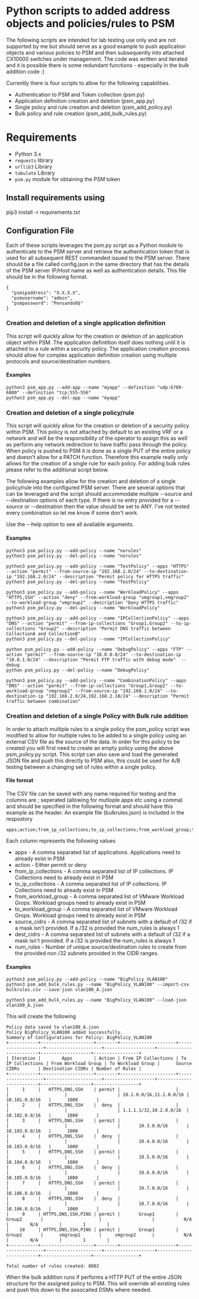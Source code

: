 # Python scripts to added address objects and policies/rules to PSM 

The following scripts are intended for lab testing use only and are not supported by me but should serve as a good example to push application objects and various policies to PSM and then subsequently into attached CX10000 switches under management. The code was written and iterated and it is possible there is some redundant functions - especially in the bulk addition code :) 

Currently there is four scripts to allow for the following capabilities. 

* Authentication to PSM and Token collection   (psm.py)
* Application definition creation and deletion (psm_app.py)
* Single policy and rule creation and deletion (psm_add_policy.py) 
* Bulk policy and rule creation                (psm_add_bulk_rules.py) 


# Requirements

* Python 3.x
* `requests` library
* `urllib3` Library
* `tabulate` Library
* `psm.py` module for obtaining the PSM token


## Install requirements using 

pip3 install -r requirements.txt

##  Configuration File

Each of these scripts leverages the psm.py script as a Python module to authenticate to the PSM server and retrieve the authentication token that is used for all subsequent REST commanded issued to the PSM server. There should be a file called config.json in the same directory that has the details of the PSM server IP/Host name as well as authentication details. This file should be in the following format. 

```
{
  "psmipaddress": "X.X.X.X",
  "psmusername": "admin",
  "psmpassword": "Pensando0$"
}
```

### Creation and deletion of a single application definition 

This script will quickly allow for the creation or deletion of an application object within PSM. The application defintition itself does nothing until it is attached to a rule within a security policy. The application creation process should allow for complex application definition creation using multiple protocols and source/destination numbers. 

#### Examples 
```
python3 psm_app.py --add-app --name "myapp" --definition "udp:6789-6800" --definition "tcp:555-556"
python3 psm_app.py --del-app --name "myapp"
```

### Creation and deletion of a single policy/rule

This script will quickly allow for the creation or deletion of a security policy within PSM. This policy is not attached by default to an existing VRF or a network and will be the responsibility of the operator to assign this as well as perform any network redirection to have traffic pass through the policy. When policy is pushed to PSM it is done as a single PUT of the entire policy and doesn't allow for a PATCH function. Therefore this example really only allows for the creation of a single rule for each policy. For adding bulk rules please refer to the additional script below. 

The following examples allow for the creation and deletion of a single policy/rule into the configured PSM server. There are several options that can be leveraged and the script should accommodate multiple --source and --destination options of each type. If there is no entry provided for a --source or --destination then the value should be set to ANY. I've not tested every combination so let me know if some don't work. 

Use the --help option to see all available arguments. 

#### Examples
```
python3 psm_policy.py --add-policy --name "norules"
python3 psm_policy.py --del-policy --name "norules"

python3 psm_policy.py --add-policy --name "TestPolicy" --apps "HTTPS" --action "permit" --from-source-ip "192.168.1.0/24" --to-destination-ip "192.168.2.0/24" --description "Permit policy for HTTPS traffic"
python3 psm_policy.py --del-policy --name "TestPolicy"

python3 psm_policy.py --add-policy --name "WorkloadPolicy" --apps "HTTPS,SSH" --action "deny" --from-workload-group "vmgroup1,vmgroup2" --to-workload-group "vmgroup2" --description "Deny HTTPS traffic"
python3 psm_policy.py --del-policy --name "WorkloadPolicy" 

python3 psm_policy.py --add-policy --name "IPCollectionPolicy" --apps "DNS" --action "permit" --from-ip-collections "Group1,Group2" --to-ip-collections "Group2" --description "Permit DNS traffic between CollectionA and CollectionB"
python3 psm_policy.py --del-policy --name "IPCollectionPolicy"

python psm_policy.py --add-policy --name "DebugPolicy" --apps "FTP" --action "permit" --from-source-ip "10.0.0.0/24" --to-destination-ip "10.0.1.0/24" --description "Permit FTP traffic with debug mode"  --debug
python psm_policy.py --del-policy --name "DebugPolicy" 

python3 psm_policy.py --add-policy --name "CombinationPolicy" --apps "DNS" --action "permit" --from-ip-collections "Group1,Group2" --to-workload-group "vmgroup2" --from-source-ip "192.168.1.0/24" --to-destination-ip "192.168.2.0/24,192.168.2.10/24" --description "Permit traffic between combination"
```

### Creation and deletion of a single Policy with Bulk rule addition

In order to attach multiple rules to a single policy the psm_policy script was modified to allow for multiple rules to be added to a single policy using an external CSV file as the source of the data. In order for this policy to be created you will first need to create an empty policy using the above psm_policy.py script. This script can also save and load the generated JSON file and push this directly to PSM also, this could be used for A/B testing between a changing set of rules within a single policy. 

#### File format 

The CSV file can be saved with any name required for testing and the columns are ; seperated (allowing for mutlople apps etc using a comma) and should be specified in the following format and should have this example as the header. An example file (bulkrules.json) is included in the respostory 

```
apps;action;from_ip_collections;to_ip_collections;from_workload_group;to_workload_group;source_cidrs;dest_cidrs;num_rules
```

Each column represents the following values 

* apps                  - A comma separated list of applications. Applications need to already exist in PSM 
* action                - Either permit or deny 
* from_ip_collections   - A comma separated list of IP collections. IP Collections need to already exist in PSM 
* to_ip_collections     - A comma separated list of IP collections. IP Collections need to already exist in PSM 
* from_workload_group   - A comma separated list of VMware Workload Grops. Workload groups need to already exist in PSM 
* to_workload_group     - A comma separated list of VMware Workload Grops. Workload groups need to already exist in PSM 
* source_cidrs          - A comma separated list of subnets with a default of /32 if a mask isn't provided. If a /32 is provided the num_rules is always 1 
* dest_cidrs            - A comma separated list of subnets with a default of /32 if a mask isn't provided. If a /32 is provided the num_rules is always 1
* num_rules             - Number of unique source/destination rules to create from the provided non /32 subnets provided in the CIDR ranges. 

#### Examples
```
python3 psm_policy.py --add-policy --name "BigPolicy_VLAN100"
python3 psm_add_bulk_rules.py --name "BigPolicy_VLAN100" --import-csv bulkrules.csv --save-json vlan100_A.json

python3 psm_add_bulk_rules.py --name "BigPolicy_VLAN100" --load-json vlan100_A.json
```

This will create the following 

```
Policy data saved to vlan100_A.json
Policy BigPolicy_VLAN100 added successfully.
Summary of Configurations for Policy: BigPolicy_VLAN100
+-----------+--------------------+--------+---------------------+-------------------+---------------------+-------------------+-------------------------+-------------------+-----------------+
| Iteration |        Apps        | Action | From IP Collections | To IP Collections | From Workload Group | To Workload Group |      Source CIDRs       | Destination CIDRs | Number of Rules |
+-----------+--------------------+--------+---------------------+-------------------+---------------------+-------------------+-------------------------+-------------------+-----------------+
|     1     |   HTTPS,DNS,SSH    | permit |                     |                   |                     |                   | 10.1.0.0/16,11.1.0.0/16 |   10.101.0.0/16   |      1000       |
|     2     |   HTTPS,DNS,SSH    |  deny  |                     |                   |                     |                   | 1.1.1.1/32,10.2.0.0/16  |   10.102.0.0/16   |      1000       |
|     3     |   HTTPS,DNS,SSH    | permit |                     |                   |                     |                   |       10.3.0.0/16       |   10.103.0.0/16   |      1000       |
|     4     |   HTTPS,DNS,SSH    |  deny  |                     |                   |                     |                   |       10.4.0.0/16       |   10.103.0.0/16   |      1000       |
|     5     |   HTTPS,DNS,SSH    | permit |                     |                   |                     |                   |       10.5.0.0/16       |   10.104.0.0/16   |      1000       |
|     6     |   HTTPS,DNS,SSH    |  deny  |                     |                   |                     |                   |       10.6.0.0/16       |   10.105.0.0/16   |      1000       |
|     7     |   HTTPS,DNS,SSH    | permit |                     |                   |                     |                   |       10.7.0.0/16       |   10.106.0.0/16   |      1000       |
|     8     |   HTTPS,DNS,SSH    |  deny  |                     |                   |                     |                   |       10.7.0.0/16       |   10.106.0.0/16   |      1000       |
|     9     | HTTPS,DNS,SSH,PING | permit |       Group1        |      Group2       |                     |                   |           N/A           |        N/A        |        1        |
|    10     | HTTPS,DNS,SSH,PING | permit |       Group1        |      Group2       |      vmgroup1       |     vmgroup2      |           N/A           |        N/A        |        1        |
+-----------+--------------------+--------+---------------------+-------------------+---------------------+-------------------+-------------------------+-------------------+-----------------+

Total number of rules created: 8002
```

When the bulk addition runs if performs a HTTP PUT of the entire JSON structure for the assigned policy to PSM. This will override all existing rules and push this down to the assocaited DSMs where needed.  

